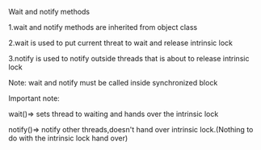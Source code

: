 Wait and notify methods

1.wait and notify methods are inherited from object class

2.wait is used to put current threat to wait and release intrinsic lock

3.notify is used to notify outside threads that is about to release intrinsic lock

Note: wait and notify must be called inside synchronized block

Important note:

wait()=> sets thread to waiting and hands over the intrinsic lock

notify()=> notify other threads,doesn't hand over intrinsic lock.(Nothing to do with the intrinsic
lock hand over)